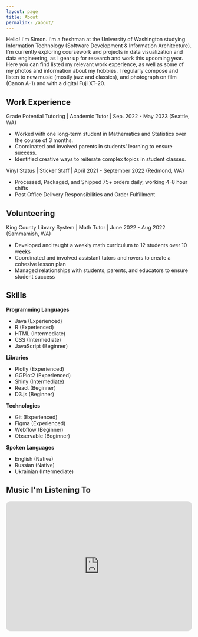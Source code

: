```yaml
---
layout: page
title: About
permalink: /about/
---
```


Hello! I'm Simon. I'm a freshman at the University of Washington studying Information Technology (Software Development & Information Architecture). I'm currently exploring coursework and projects in data visualization and data engineering, as I gear up for research and work this upcoming year. Here you can find listed my relevant work experience, as well as some of my photos and information about my hobbies. I regularly compose and listen to new music (mostly jazz and classics), and photograph on film (Canon A-1) and with a digital Fuji XT-20.

## Work Experience

Grade Potential Tutoring \| Academic Tutor \| Sep. 2022 - May 2023 (Seattle, WA)

* Worked with one long-term student in Mathematics and Statistics over the course of 3 months. 
* Coordinated and involved parents in students' learning to ensure success.
* Identified creative ways to reiterate complex topics in student classes.
    
Vinyl Status \| Sticker Staff \| April 2021 - September 2022 (Redmond, WA)

* Processed, Packaged, and Shipped 75+ orders daily, working 4-8 hour shifts 
* Post Office Delivery Responsibilities and Order Fulfillment
    
## Volunteering

King County Library System \| Math Tutor \| June 2022 - Aug 2022 (Sammamish, WA)

* Developed and taught a weekly math curriculum to 12 students over 10 weeks
* Coordinated and involved assistant tutors and rovers to create a cohesive lesson plan
* Managed relationships with students, parents, and educators to ensure student success

## Skills

**Programming Languages**

- Java (Experienced)
- R (Experienced)
- HTML (Intermediate)
- CSS (Intermediate)
- JavaScript (Beginner)

**Libraries**

- Plotly (Experienced)
- GGPlot2 (Experienced)
- Shiny (Intermediate)
- React (Beginner)
- D3.js (Beginner)

**Technologies**

- Git (Experienced)
- Figma (Experienced)
- Webflow (Beginner)
- Observable (Beginner)

**Spoken Languages**

- English (Native)
- Russian (Native)
- Ukrainian (Intermediate)

## Music I'm Listening To

<iframe style="border-radius:12px" src="https://open.spotify.com/embed/playlist/5mD2z2wzcOnMPNjjjLBSyc?utm_source=generator&theme=0" width="100%" height="352" frameBorder="0" allowfullscreen="" allow="autoplay; clipboard-write; encrypted-media; fullscreen; picture-in-picture" loading="lazy"></iframe>
